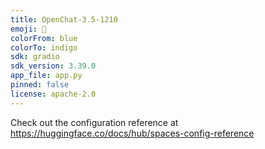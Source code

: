 ```yaml
---
title: OpenChat-3.5-1210
emoji: 🎇
colorFrom: blue
colorTo: indigo
sdk: gradio
sdk_version: 3.39.0
app_file: app.py
pinned: false
license: apache-2.0
---
```


Check out the configuration reference at https://huggingface.co/docs/hub/spaces-config-reference
